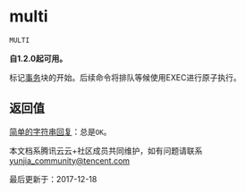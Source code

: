 # multi

```javascript
MULTI
```

**自1.2.0起可用。**

标记[事务](https://redis.io/topics/transactions)块的开始。后续命令将排队等候使用EXEC进行原子执行。

## 返回值

[简单的字符串回复](https://redis.io/topics/protocol#simple-string-reply)：总是`OK`。

本文档系腾讯云云+社区成员共同维护，如有问题请联系 yunjia_community@tencent.com

最后更新于：2017-12-18